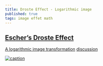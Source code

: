 ```yaml
---
title: Droste Effect - Logarithmic image
published: true
tags: image effet math
---
```

## [Escher’s Droste Effect](http://2008.sub.blue/projects/droste.html)
[A logarithmic image transformation](http://www.josleys.com/article_show.php?id=82)
[discussion](https://news.ycombinator.com/item?id=15763308)

[![caption](https://78.media.tumblr.com/360755129598f8981e081cca4e9c5462/tumblr_p89lzakCtn1txeruoo1_500.gif)](https://konczakowski.tumblr.com/archive)